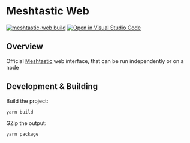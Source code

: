 # Meshtastic Web

[![meshtastic-web build](https://github.com/meshtastic/meshtastic-web/actions/workflows/main.yml/badge.svg)](https://github.com/meshtastic/meshtastic-web/actions/workflows/main.yml)
[![Open in Visual Studio Code](https://open.vscode.dev/badges/open-in-vscode.svg)](https://open.vscode.dev/meshtastic/meshtastic-web)

## Overview

Official [Meshtastic](https://meshtastic.org) web interface, that can be run independently or on a node

## Development & Building

Build the project:

```bash
yarn build
```

GZip the output:

```bash
yarn package
```
